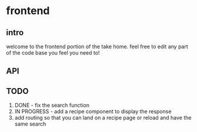# frontend

## intro

welcome to the frontend portion of the take home. feel free to edit any part of the code base you feel you need to!

## API

## TODO

1. DONE - fix the search function
1. IN PROGRESS - add a recipe component to display the response
1. add routing so that you can land on a recipe page or reload and have the same search
